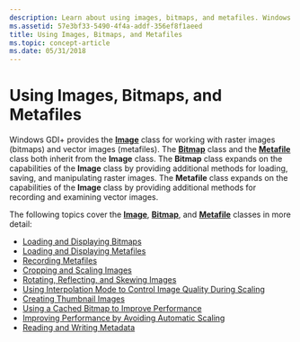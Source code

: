 ```yaml
---
description: Learn about using images, bitmaps, and metafiles. Windows GDI+ provides the Image class for working with raster images (bitmaps) and vector images (metafiles).
ms.assetid: 57e3bf33-5490-4f4a-addf-356ef8f1aeed
title: Using Images, Bitmaps, and Metafiles
ms.topic: concept-article
ms.date: 05/31/2018
---
```


# Using Images, Bitmaps, and Metafiles

Windows GDI+ provides the [**Image**](/windows/desktop/api/gdiplusheaders/nl-gdiplusheaders-image) class for working with raster images (bitmaps) and vector images (metafiles). The [**Bitmap**](/windows/desktop/api/gdiplusheaders/nl-gdiplusheaders-bitmap) class and the [**Metafile**](/windows/desktop/api/gdiplusheaders/nl-gdiplusheaders-metafile) class both inherit from the **Image** class. The **Bitmap** class expands on the capabilities of the **Image** class by providing additional methods for loading, saving, and manipulating raster images. The **Metafile** class expands on the capabilities of the **Image** class by providing additional methods for recording and examining vector images.

The following topics cover the [**Image**](/windows/desktop/api/gdiplusheaders/nl-gdiplusheaders-image), [**Bitmap**](/windows/desktop/api/gdiplusheaders/nl-gdiplusheaders-bitmap), and [**Metafile**](/windows/desktop/api/gdiplusheaders/nl-gdiplusheaders-metafile) classes in more detail:

-   [Loading and Displaying Bitmaps](-gdiplus-loading-and-displaying-bitmaps-use.md)
-   [Loading and Displaying Metafiles](-gdiplus-loading-and-displaying-metafiles-use.md)
-   [Recording Metafiles](-gdiplus-recording-metafiles-use.md)
-   [Cropping and Scaling Images](-gdiplus-cropping-and-scaling-images-use.md)
-   [Rotating, Reflecting, and Skewing Images](-gdiplus-rotating-reflecting-and-skewing-images-use.md)
-   [Using Interpolation Mode to Control Image Quality During Scaling](-gdiplus-using-interpolation-mode-to-control-image-quality-during-scaling-use.md)
-   [Creating Thumbnail Images](-gdiplus-creating-thumbnail-images-use.md)
-   [Using a Cached Bitmap to Improve Performance](-gdiplus-using-a-cached-bitmap-to-improve-performance-use.md)
-   [Improving Performance by Avoiding Automatic Scaling](-gdiplus-improving-performance-by-avoiding-automatic-scaling-use.md)
-   [Reading and Writing Metadata](-gdiplus-reading-and-writing-metadata-use.md)

 

 



